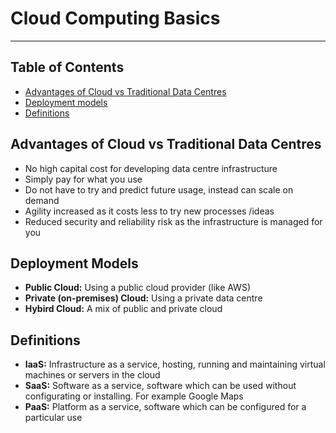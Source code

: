 # Cloud Computing Basics

- - - -

## Table of Contents

* [Advantages of Cloud vs Traditional Data Centres](https://github.com/Sam-Ballantyne/DevNotes/blob/main/AWS/CloudComputingBasics.md#advantages-of-cloud-vs-traditional-data-centres)
* [Deployment models](https://github.com/Sam-Ballantyne/DevNotes/blob/main/AWS/CloudComputingBasics.md#advantages-of-cloud-vs-traditional-data-centres)
* [Definitions](https://github.com/Sam-Ballantyne/DevNotes/blob/main/AWS/CloudComputingBasics.md#advantages-of-cloud-vs-traditional-data-centres)

## Advantages of Cloud vs Traditional Data Centres

* No high capital cost for developing data centre infrastructure
* Simply pay for what you use
* Do not have to try and predict future usage, instead can scale on demand
* Agility increased as it costs less to try new processes /ideas
* Reduced security and reliability risk as the infrastructure is managed for you

## Deployment Models

* __Public Cloud:__ Using a public cloud provider (like AWS)
* __Private (on-premises) Cloud:__ Using a private data centre
* __Hybird Cloud:__ A mix of public and private cloud

## Definitions

* __IaaS:__ Infrastructure as a service, hosting, running and maintaining virtual machines or servers in the cloud
* __SaaS:__ Software as a service, software which can be used without configurating or installing. For example Google Maps
* __PaaS:__ Platform as a service, software which can be configured for a particular use
